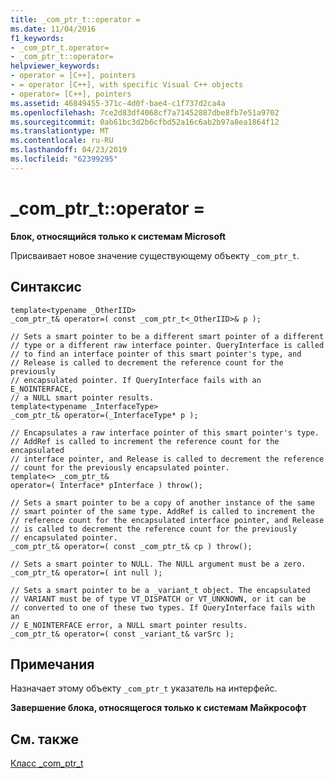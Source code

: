 ```yaml
---
title: _com_ptr_t::operator =
ms.date: 11/04/2016
f1_keywords:
- _com_ptr_t.operator=
- _com_ptr_t::operator=
helpviewer_keywords:
- operator = [C++], pointers
- = operator [C++], with specific Visual C++ objects
- operator= [C++], pointers
ms.assetid: 46849455-371c-4d0f-bae4-c1f737d2ca4a
ms.openlocfilehash: 7ce2d83df4068cf7a71452887dbe8fb7e51a9702
ms.sourcegitcommit: 0ab61bc3d2b6cfbd52a16c6ab2b97a8ea1864f12
ms.translationtype: MT
ms.contentlocale: ru-RU
ms.lasthandoff: 04/23/2019
ms.locfileid: "62399295"
---
```

# <a name="comptrtoperator-"></a>_com_ptr_t::operator =

**Блок, относящийся только к системам Microsoft**

Присваивает новое значение существующему объекту `_com_ptr_t`.

## <a name="syntax"></a>Синтаксис

```
template<typename _OtherIID>
_com_ptr_t& operator=( const _com_ptr_t<_OtherIID>& p );

// Sets a smart pointer to be a different smart pointer of a different
// type or a different raw interface pointer. QueryInterface is called
// to find an interface pointer of this smart pointer's type, and
// Release is called to decrement the reference count for the previously
// encapsulated pointer. If QueryInterface fails with an E_NOINTERFACE,
// a NULL smart pointer results.
template<typename _InterfaceType>
_com_ptr_t& operator=(_InterfaceType* p );

// Encapsulates a raw interface pointer of this smart pointer's type.
// AddRef is called to increment the reference count for the encapsulated
// interface pointer, and Release is called to decrement the reference
// count for the previously encapsulated pointer.
template<> _com_ptr_t& 
operator=( Interface* pInterface ) throw();

// Sets a smart pointer to be a copy of another instance of the same
// smart pointer of the same type. AddRef is called to increment the
// reference count for the encapsulated interface pointer, and Release
// is called to decrement the reference count for the previously
// encapsulated pointer.
_com_ptr_t& operator=( const _com_ptr_t& cp ) throw();

// Sets a smart pointer to NULL. The NULL argument must be a zero.
_com_ptr_t& operator=( int null );

// Sets a smart pointer to be a _variant_t object. The encapsulated
// VARIANT must be of type VT_DISPATCH or VT_UNKNOWN, or it can be
// converted to one of these two types. If QueryInterface fails with an
// E_NOINTERFACE error, a NULL smart pointer results.
_com_ptr_t& operator=( const _variant_t& varSrc );
```

## <a name="remarks"></a>Примечания

Назначает этому объекту `_com_ptr_t` указатель на интерфейс.

**Завершение блока, относящегося только к системам Майкрософт**

## <a name="see-also"></a>См. также

[Класс _com_ptr_t](../cpp/com-ptr-t-class.md)